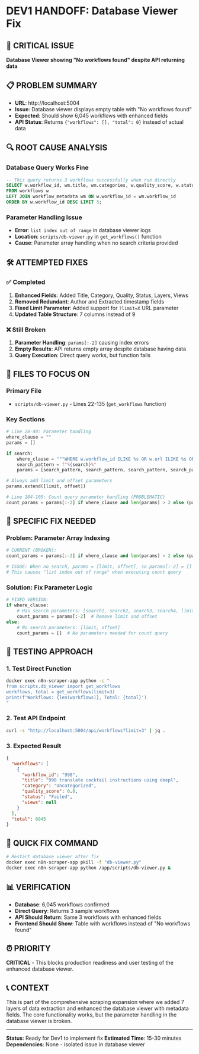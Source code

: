 # DEV1 HANDOFF: Database Viewer Fix

## 🚨 **CRITICAL ISSUE**

**Database Viewer showing "No workflows found" despite API returning data**

## 📋 **PROBLEM SUMMARY**

- **URL**: http://localhost:5004
- **Issue**: Database viewer displays empty table with "No workflows found"
- **Expected**: Should show 6,045 workflows with enhanced fields
- **API Status**: Returns `{"workflows": [], "total": 0}` instead of actual data

## 🔍 **ROOT CAUSE ANALYSIS**

### **Database Query Works Fine**
```sql
-- This query returns 3 workflows successfully when run directly
SELECT w.workflow_id, wm.title, wm.categories, w.quality_score, w.status
FROM workflows w
LEFT JOIN workflow_metadata wm ON w.workflow_id = wm.workflow_id
ORDER BY w.workflow_id DESC LIMIT 3;
```

### **Parameter Handling Issue**
- **Error**: `list index out of range` in database viewer logs
- **Location**: `scripts/db-viewer.py` in `get_workflows()` function
- **Cause**: Parameter array handling when no search criteria provided

## 🛠️ **ATTEMPTED FIXES**

### ✅ **Completed**
1. **Enhanced Fields**: Added Title, Category, Quality, Status, Layers, Views
2. **Removed Redundant**: Author and Extracted timestamp fields
3. **Fixed Limit Parameter**: Added support for `?limit=X` URL parameter
4. **Updated Table Structure**: 7 columns instead of 9

### ❌ **Still Broken**
1. **Parameter Handling**: `params[:-2]` causing index errors
2. **Empty Results**: API returns empty array despite database having data
3. **Query Execution**: Direct query works, but function fails

## 📁 **FILES TO FOCUS ON**

### **Primary File**
- `scripts/db-viewer.py` - Lines 22-135 (`get_workflows` function)

### **Key Sections**
```python
# Line 28-40: Parameter handling
where_clause = ""
params = []

if search:
    where_clause = """WHERE w.workflow_id ILIKE %s OR w.url ILIKE %s OR wm.title ILIKE %s OR wm.author_name ILIKE %s"""
    search_pattern = f"%{search}%"
    params = [search_pattern, search_pattern, search_pattern, search_pattern]

# Always add limit and offset parameters
params.extend([limit, offset])

# Line 104-105: Count query parameter handling (PROBLEMATIC)
count_params = params[:-2] if where_clause and len(params) > 2 else (params if where_clause else [])
```

## 🎯 **SPECIFIC FIX NEEDED**

### **Problem**: Parameter Array Indexing
```python
# CURRENT (BROKEN):
count_params = params[:-2] if where_clause and len(params) > 2 else (params if where_clause else [])

# ISSUE: When no search, params = [limit, offset], so params[:-2] = []
# This causes "list index out of range" when executing count query
```

### **Solution**: Fix Parameter Logic
```python
# FIXED VERSION:
if where_clause:
    # Has search parameters: [search1, search2, search3, search4, limit, offset]
    count_params = params[:-2]  # Remove limit and offset
else:
    # No search parameters: [limit, offset]
    count_params = []  # No parameters needed for count query
```

## 🧪 **TESTING APPROACH**

### **1. Test Direct Function**
```bash
docker exec n8n-scraper-app python -c "
from scripts.db_viewer import get_workflows
workflows, total = get_workflows(limit=3)
print(f'Workflows: {len(workflows)}, Total: {total}')
"
```

### **2. Test API Endpoint**
```bash
curl -s "http://localhost:5004/api/workflows?limit=3" | jq .
```

### **3. Expected Result**
```json
{
  "workflows": [
    {
      "workflow_id": "998",
      "title": "998 translate cocktail instructions using deepl",
      "category": "Uncategorized",
      "quality_score": 0.0,
      "status": "Failed",
      "views": null
    }
  ],
  "total": 6045
}
```

## 🚀 **QUICK FIX COMMAND**

```bash
# Restart database viewer after fix
docker exec n8n-scraper-app pkill -f "db-viewer.py"
docker exec n8n-scraper-app python /app/scripts/db-viewer.py &
```

## 📊 **VERIFICATION**

- **Database**: 6,045 workflows confirmed
- **Direct Query**: Returns 3 sample workflows
- **API Should Return**: Same 3 workflows with enhanced fields
- **Frontend Should Show**: Table with workflows instead of "No workflows found"

## ⏰ **PRIORITY**

**CRITICAL** - This blocks production readiness and user testing of the enhanced database viewer.

## 📞 **CONTEXT**

This is part of the comprehensive scraping expansion where we added 7 layers of data extraction and enhanced the database viewer with metadata fields. The core functionality works, but the parameter handling in the database viewer is broken.

---

**Status**: Ready for Dev1 to implement fix
**Estimated Time**: 15-30 minutes
**Dependencies**: None - isolated issue in database viewer





